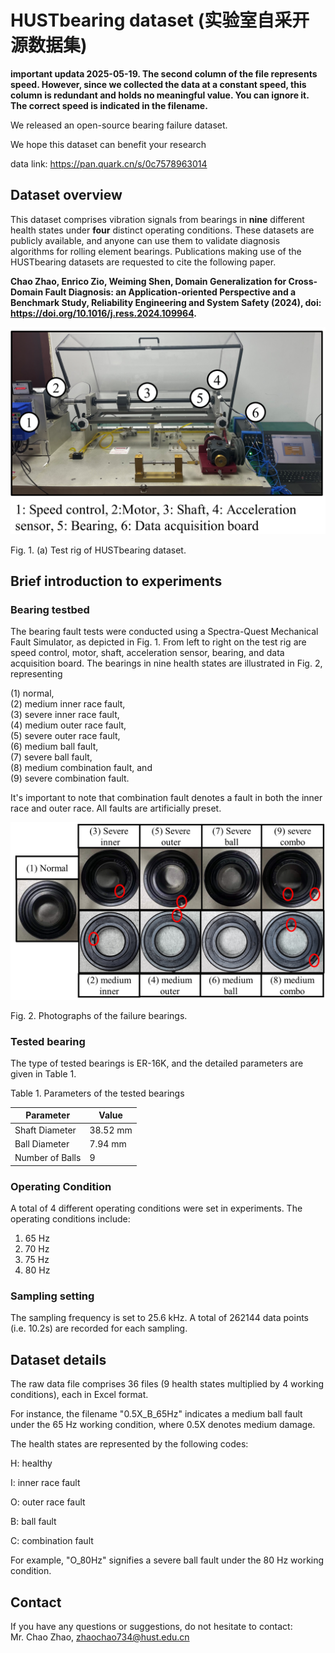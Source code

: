 # HUSTbearing dataset (实验室自采开源数据集)

**important updata 2025-05-19. The second column of the file represents speed. However, since we collected the data at a constant speed, this column is redundant and holds no meaningful value. You can ignore it. The correct speed is indicated in the filename.**

We released an open-source bearing failure dataset. 

We hope this dataset can benefit your research

data link: https://pan.quark.cn/s/0c7578963014

## Dataset overview


This dataset comprises vibration signals from bearings in **nine** different health states under **four** distinct operating conditions. These datasets are publicly available, and anyone can use them to validate diagnosis algorithms for rolling element bearings. Publications making use of the HUSTbearing datasets are requested to cite the following paper.

**Chao Zhao, Enrico Zio, Weiming Shen, Domain Generalization for Cross-Domain Fault Diagnosis: an Application-oriented Perspective and a Benchmark Study, Reliability Engineering and System Safety (2024), doi: https://doi.org/10.1016/j.ress.2024.109964.**



![image](https://github.com/CHAOZHAO-1/HUSTbearing-dataset/blob/main/IMG/F1.png)

Fig. 1. (a) Test rig of HUSTbearing dataset.

## Brief introduction to experiments

###	Bearing testbed
The bearing fault tests were conducted using a Spectra-Quest Mechanical Fault Simulator, as depicted in Fig. 1. From left to right on the test rig are speed control, motor, shaft, acceleration sensor, bearing, and data acquisition board. 
The bearings in nine health states are illustrated in Fig. 2, representing

(1) normal,   
(2) medium inner race fault,  
(3) severe inner race fault,  
(4) medium outer race fault,   
(5) severe outer race fault,  
(6) medium ball fault,  
(7) severe ball fault,  
(8) medium combination fault, and  
(9) severe combination fault.   

It's important to note that combination fault denotes a fault in both the inner race and outer race. All faults are artificially preset.

![image](https://github.com/CHAOZHAO-1/HUSTbearing-dataset/blob/main/IMG/F2.png)
 
Fig. 2. Photographs of the failure bearings.

### Tested bearing

The type of tested bearings is ER-16K, and the detailed parameters are given in Table 1.

Table 1. Parameters of the tested bearings

 Parameter 	| Value 	| 
|-------	|------	|
| Shaft Diameter     	| 38.52 mm 	| 
| Ball Diameter    	| 7.94 mm 	|
| Number of Balls     	| 9 	|


### Operating Condition

A total of 4 different operating conditions were set in experiments. The operating conditions include:
1) 65 Hz
2) 70 Hz
3) 75 Hz
4) 80 Hz

### Sampling setting
   
The sampling frequency is set to 25.6 kHz. A total of 262144 data points (i.e. 10.2s) are recorded for each sampling.
 
## Dataset details

The raw data file comprises 36 files (9 health states multiplied by 4 working conditions), each in Excel format.

For instance, the filename "0.5X_B_65Hz" indicates a medium ball fault under the 65 Hz working condition, where 0.5X denotes medium damage.

The health states are represented by the following codes:

H: healthy

I: inner race fault

O: outer race fault

B: ball fault

C: combination fault

For example, "O_80Hz" signifies a severe ball fault under the 80 Hz working condition.

## Contact
If you have any questions or suggestions, do not hesitate to contact:  
Mr. Chao Zhao, zhaochao734@hust.edu.cn
